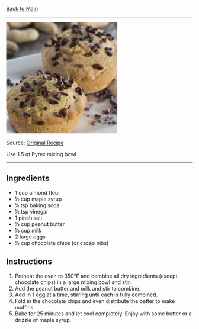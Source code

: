[Back to Main](/README.md)

---

<img src="/90%20Images/PB%20CC%20Muffins.png" width="300" />

Source: [Original Recipe](https://www.tasteaholics.com/recipes/breakfast-recipes/healthier-peanut-butter-chocolate-chip-muffins)

Use 1.5 qt Pyrex mixing bowl

---
## Ingredients

- 1 cup almond flour
- ½ cup maple syrup
- ¼ tsp baking soda
- ½ tsp vinegar
- 1 pinch salt
- ⅓ cup peanut butter
- ⅓ cup milk
- 2 large eggs
- ½ cup chocolate chips (or cacao nibs)

## Instructions

1. Preheat the oven to 350°F and combine all dry ingredients (except chocolate chips) in a large mixing bowl and stir.
2. Add the peanut butter and milk and stir to combine.
3. Add in 1 egg at a time, stirring until each is fully combined.
4. Fold in the chocolate chips and even distribute the batter to make muffins.
5. Bake for 25 minutes and let cool completely. Enjoy with some butter or a drizzle of maple syrup.